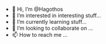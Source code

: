 - 👋 Hi, I’m @Hagothos
- 👀 I’m interested in interesting stuff...
- 🌱 I’m currently learning stuff...
- 💞️ I’m looking to collaborate on ...
- 📫 How to reach me ...

<!---
Hagothos/Hagothos is a ✨ special ✨ repository because its `README.md` (this file) appears on your GitHub profile.
You can click the Preview link to take a look at your changes.
--->
